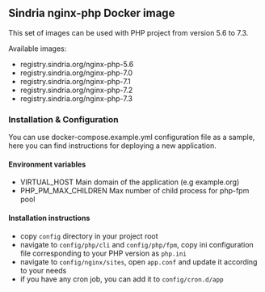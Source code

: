 ## Sindria nginx-php Docker image

This set of images can be used with PHP project from version 5.6 to 7.3.

Available images:

- registry.sindria.org/nginx-php-5.6
- registry.sindria.org/nginx-php-7.0
- registry.sindria.org/nginx-php-7.1
- registry.sindria.org/nginx-php-7.2
- registry.sindria.org/nginx-php-7.3

### Installation & Configuration

You can use docker-compose.example.yml configuration file as a sample, here you can find instructions
for deploying a new application.

#### Environment variables
- VIRTUAL_HOST Main domain of the application (e.g example.org)
- PHP_PM_MAX_CHILDREN Max number of child process for php-fpm pool 

#### Installation instructions
- copy `config` directory in your project root
- navigate to `config/php/cli` and `config/php/fpm`, copy ini configuration file corresponding to your
PHP version as `php.ini`
- navigate to `config/nginx/sites`, open `app.conf` and update it according to your needs
- if you have any cron job, you can add it to `config/cron.d/app`

